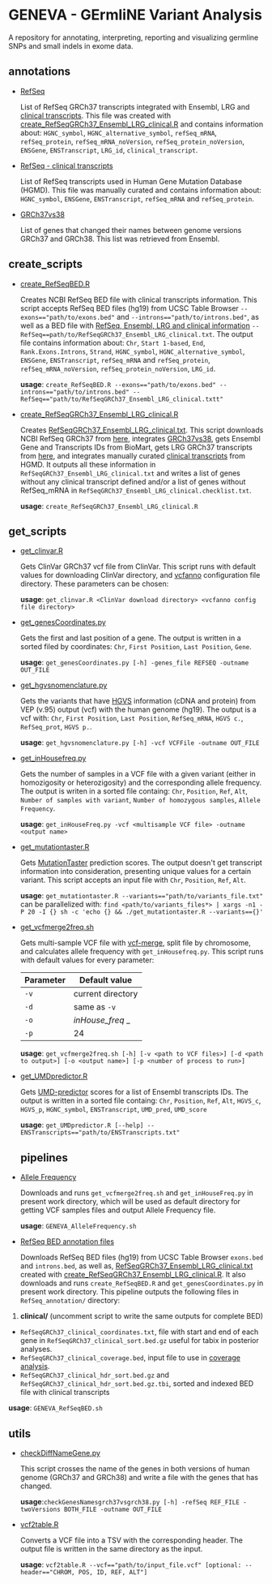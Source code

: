 
# GENEVA - GErmliNE Variant Analysis
A repository for annotating, interpreting, reporting and visualizing germline SNPs and small indels in exome data.

## annotations
* [RefSeq](https://github.com/jpmtavares/GENEVA/blob/master/annotations/RefSeqGRCh37_Ensembl_LRG_clinical.txt)

  List of RefSeq GRCh37 transcripts integrated with Ensembl, LRG and [clinical transcripts](https://github.com/jpmtavares/GENEVA/blob/master/annotations/RefSeq_clinical_transcripts.txt). This file was created with [create_RefSeqGRCh37_Ensembl_LRG_clinical.R](https://github.com/jpmtavares/GENEVA/blob/master/create_scripts/create_RefSeqGRCh37_Ensembl_LRG_clinical.R) and contains information about: `HGNC_symbol`,  `HGNC_alternative_symbol`, `refSeq_mRNA`, `refSeq_protein`, `refSeq_mRNA_noVersion`, `refSeq_protein_noVersion`, `ENSGene`, `ENSTranscript`, `LRG_id`, `clinical_transcript`.
  
* [RefSeq - clinical transcripts](https://github.com/jpmtavares/GENEVA/blob/master/annotations/RefSeq_clinical_transcripts.txt)

  List of RefSeq transcripts used in Human Gene Mutation Database (HGMD). This file was manually curated and contains information about: `HGNC_symbol`,  `ENSGene`, `ENSTranscript`, `refSeq_mRNA` and `refSeq_protein`.
  
* [GRCh37vs38](https://github.com/jpmtavares/GENEVA/blob/master/annotations/Ensembl.grch37vs38_genes.txt)
  
  List of genes that changed their names between genome versions GRCh37 and GRCh38. This list was retrieved from Ensembl. 
  
## create_scripts
* [create_RefSeqBED.R](https://github.com/jpmtavares/GENEVA/blob/master/create_scripts/create_RefSeqBED.R)

  Creates NCBI RefSeq BED file with clinical transcripts information. This script accepts RefSeq BED files (hg19) from UCSC Table Browser `--exons=="path/to/exons.bed"` and `--introns=="path/to/introns.bed"`, as well as a BED file with [RefSeq, Ensembl, LRG and clinical information](https://github.com/jpmtavares/GENEVA/blob/master/annotations/RefSeqGRCh37_Ensembl_LRG_clinical.txt) `--RefSeq==path/to/RefSeqGRCh37_Ensembl_LRG_clinical.txt`. The output file contains information about: `Chr`, `Start 1-based`, `End`, `Rank.Exons.Introns`, `Strand`, `HGNC_symbol`, `HGNC_alternative_symbol`,  `ENSGene`, `ENSTranscript`, `refSeq_mRNA` and `refSeq_protein`, `refSeq_mRNA_noVersion`, `refSeq_protein_noVersion`, `LRG_id`.
  
  **usage**: `create_RefSeqBED.R --exons=="path/to/exons.bed" --introns=="path/to/introns.bed" --RefSeq=="path/to/RefSeqGRCh37_Ensembl_LRG_clinical.txtt"`
 
 * [create_RefSeqGRCh37_Ensembl_LRG_clinical.R](https://github.com/jpmtavares/GENEVA/blob/master/create_scripts/create_RefSeqGRCh37_Ensembl_LRG_clinical.R)
 
   Creates [RefSeqGRCh37_Ensembl_LRG_clinical.txt](https://github.com/jpmtavares/GENEVA/blob/master/annotations/RefSeqGRCh37_Ensembl_LRG_clinical.txt). This script downloads NCBI RefSeq GRCh37 from [here](https://www.ncbi.nlm.nih.gov/projects/genome/guide/human/index.shtml), integrates [GRCh37vs38](https://github.com/jpmtavares/GENEVA/blob/master/annotations/grch37vs38.txt), gets Ensembl Gene and Transcripts IDs from BioMart, gets LRG GRCh37 transcripts from [here](https://www.lrg-sequence.org/data/), and integrates manually curated [clinical transcripts](https://github.com/jpmtavares/GENEVA/blob/master/annotations/RefSeq_clinical_transcripts.txt) from HGMD. It outputs all these information in `RefSeqGRCh37_Ensembl_LRG_clinical.txt` and writes a list of genes without any clinical transcript defined and/or a list of genes without RefSeq_mRNA in `RefSeqGRCh37_Ensembl_LRG_clinical.checklist.txt`. 
   
    **usage**: `create_RefSeqGRCh37_Ensembl_LRG_clinical.R`
 
## get_scripts
* [get_clinvar.R](https://github.com/jpmtavares/GENEVA/blob/master/get_scripts/get_clinvar.R)

  Gets ClinVar GRCh37 vcf file from ClinVar. This script runs with default values for downloading ClinVar directory, and [vcfanno](https://github.com/brentp/vcfanno) configuration file directory. These parameters can be chosen:
  
  **usage**: `get_clinvar.R <ClinVar download directory> <vcfanno config file directory>`
  
 * [get_genesCoordinates.py](https://github.com/jpmtavares/GENEVA/blob/master/get_scripts/get_genesCoordinates.py) 

    Gets the first and last position of a gene. The output is written in a sorted filed by coordinates: `Chr`, `First Position`, `Last Position`, `Gene`. 
    
    **usage**: `get_genesCoordinates.py [-h] -genes_file REFSEQ -outname OUT_FILE`

* [get_hgvsnomenclature.py](https://github.com/jpmtavares/GENEVA/blob/master/get_scripts/get_hgvsnomenclature.py)  

    Gets the variants that have [HGVS](http://www.hgvs.org/) information (cDNA and protein) from VEP (v.95) output (vcf) with the human genome (hg19). The output is a vcf with: `Chr`, `First Position`, `Last Position`, `RefSeq_mRNA`, `HGVS c.`, `RefSeq_prot`, `HGVS p.`. 
    
    **usage**: `get_hgvsnomenclature.py [-h] -vcf VCFFile -outname OUT_FILE`

* [get_inHousefreq.py](https://github.com/jpmtavares/GENEVA/blob/master/get_scripts/get_inHouseFreq.py)

  Gets the number of samples in a VCF file with a given variant (either in homozigosity or heterozigosity) and the corresponding allele frequency. The output is writen in a sorted file containg: `Chr`, `Position`, `Ref`, `Alt`, `Number of samples with variant`, `Number of homozygous samples`, `Allele Frequency`.
  
  **usage**: `get_inHouseFreq.py -vcf <multisample VCF file> -outname <output name>`
  
* [get_mutationtaster.R](https://github.com/jpmtavares/GENEVA/blob/master/get_scripts/get_mutationtaster.R)

  Gets [MutationTaster](http://www.mutationtaster.org/) prediction scores. The output doesn't get transcript information into consideration, presenting unique values for a certain variant. This script accepts an input file with `Chr`, `Position`, `Ref`, `Alt`.
  
  **usage**: `get_mutationtaster.R --variants=="path/to/variants_file.txt"`
              can be parallelized with: `find <path/to/variants_files*> | xargs -n1 -P 20 -I {} sh -c 'echo {} && ./get_mutationtaster.R --variants=={}'`

* [get_vcfmerge2freq.sh](https://github.com/jpmtavares/GENEVA/blob/master/get_scripts/get_vcfmerge2freq.sh)

  Gets multi-sample VCF file with [vcf-merge](http://vcftools.sourceforge.net/perl_module.html#vcf-merge), split file by chromosome, and calculates allele frequency with `get_inHousefreq.py`. This script runs with default values for every parameter:
  
    Parameter | Default value
    --- | ---
    `-v` | current directory
    `-d` | same as `-v`
    `-o` | _inHouse_freq_ _
    `-p` | 24

  
  **usage**: `get_vcfmerge2freq.sh [-h] [-v <path to VCF files>] [-d <path to output>] [-o <output name>] [-p <number of process to run>]`
  
* [get_UMDpredictor.R](https://github.com/jpmtavares/GENEVA/blob/master/get_scripts/get_UMDpredictor.R)

  Gets [UMD-predictor](http://umd-predictor.eu/) scores for a list of Ensembl transcripts IDs. The output is written in a sorted file containg: `Chr`, `Position`, `Ref`, `Alt`, `HGVS_c`, `HGVS_p`, `HGNC_symbol`, `ENSTranscript`, `UMD_pred`, `UMD_score`

  **usage**: `get_UMDpredictor.R [--help] --ENSTranscripts=="path/to/ENSTranscripts.txt"`
  
  ## pipelines
* [Allele Frequency](https://github.com/jpmtavares/GENEVA/blob/master/pipelines/GENEVA_AlleleFrequency.sh)

  Downloads and runs `get_vcfmerge2freq.sh` and `get_inHouseFreq.py` in present work directory, which will be used as default directory for getting VCF samples files and output Allele Frequency file.
  
  **usage**: `GENEVA_AlleleFrequency.sh`
  
* [RefSeq BED annotation files](https://github.com/jpmtavares/GENEVA/blob/master/pipelines/GENEVA_RefSeqBED.sh)

  Downloads RefSeq BED files (hg19) from UCSC Table Browser `exons.bed` and `introns.bed`, as well as, [RefSeqGRCh37_Ensembl_LRG_clinical.txt](https://github.com/jpmtavares/GENEVA/blob/master/annotations/RefSeqGRCh37_Ensembl_LRG_clinical.txt) created with [create_RefSeqGRCh37_Ensembl_LRG_clinical.R](https://github.com/jpmtavares/GENEVA/blob/master/create_scripts/create_RefSeqGRCh37_Ensembl_LRG_clinical.R). It also downloads and runs `create_RefSeqBED.R` and `get_genesCoordinates.py` in present work directory. This pipeline outputs the following files in `RefSeq_annotation/` directory:

1) **clinical/** (uncomment script to write the same outputs for complete BED)
  
  
  * `RefSeqGRCh37_clinical_coordinates.txt`, file with start and end of each gene in `RefSeqGRCh37_clinical_sort.bed.gz` useful for tabix in posterior analyses.
  * `RefSeqGRCh37_clinical_coverage.bed`, input file to use in [coverage analysis](https://github.com/jpmtavares/GENEVA/blob/master/create_scripts/createCoverageDoc.py).
  * `RefSeqGRCh37_clinical_hdr_sort.bed.gz` and `RefSeqGRCh37_clinical_hdr_sort.bed.gz.tbi`, sorted and indexed BED file with clinical transcripts
  
  **usage**: `GENEVA_RefSeqBED.sh`
  
  ## utils
* [checkDiffNameGene.py](https://github.com/jpmtavares/GENEVA/blob/master/utils/checkDiffNameGene.py) 

  This script crosses the name of the genes in both versions of human genome (GRCh37 and GRCh38) and write a file with the genes that has changed.
  
  **usage**:`checkGenesNamesgrch37vsgrch38.py [-h] -refSeq REF_FILE -twoVersions BOTH_FILE -outname OUT_FILE`

* [vcf2table.R](https://github.com/jpmtavares/GENEVA/blob/master/utils/vcf2table.R)

  Converts a VCF file into a TSV with the corresponding header. The output file is written in the same directory as the input.
  
  **usage**: `vcf2table.R --vcf=="path/to/input_file.vcf" [optional: --header=="CHROM, POS, ID, REF, ALT"]`
